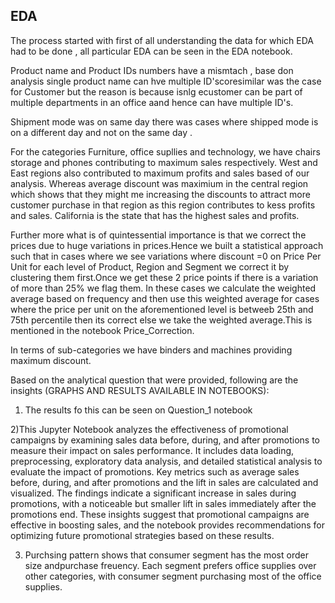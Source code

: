 
## EDA

The process started with first of all understanding the data for which EDA had to be done , all particular EDA can be seen in the EDA notebook.

Product name and Product IDs numbers have a mismtach , base don analysis single product name can hve multiple ID'scoresimilar was the case for Customer but the reason is because isnlg ecustomer can be part of multiple departments in an office aand hence can have multiple ID's.

Shipment mode was on same day there was cases where shipped mode is on a different day and not on the  same day .

For the categories Furniture, office supllies and technology, we have chairs storage and phones contributing to maximum sales respectively.
West and East regions also contributed to maximum profits and sales based of our analysis. Whereas average discount was maximium in the central region which shows that they might me increasing the discounts to attract more customer purchase in that region as this region contributes to kess profits and sales. California is the state that has the highest sales and profits.

Further more what is of quintessential importance is that we correct the prices due to huge variations in prices.Hence we built a statistical approach such that in cases where we see variations where discount =0 on Price Per Unit for each level of Product, Region and Segment we correct it by clustering them first.Once we get these 2 price points if there is a variation of more than 25% we flag them. In these cases we calculate the weighted average based on frequency and then use this weighted average for cases where the price per unit on the aforementioned level is betweeb 25th and 75th percentile then its correct else we take the weighted average.This is mentioned in the notebook Price_Correction.

 In terms of sub-categories we have binders and machines providing maximum discount.

 Based on the analytical question that were provided, following are the insights (GRAPHS AND RESULTS AVAILABLE IN NOTEBOOKS):
1) The results fo this can be seen on Question_1 notebook
   
2)This Jupyter Notebook analyzes the effectiveness of promotional campaigns by examining sales data before, during, and after promotions to measure their impact on sales performance. It includes data loading, preprocessing, exploratory data analysis, and detailed statistical analysis to evaluate the impact of promotions. Key metrics such as average sales before, during, and after promotions and the lift in sales are calculated and visualized. The findings indicate a significant increase in sales during promotions, with a noticeable but smaller lift in sales immediately after the promotions end. These insights suggest that promotional campaigns are effective in boosting sales, and the notebook provides recommendations for optimizing future promotional strategies based on these results.

3) Purchsing pattern shows that consumer segment has the most order size andpurchase freuency. Each segment prefers office supplies over other categories, with consumer segment purchasing most of the office supplies.




